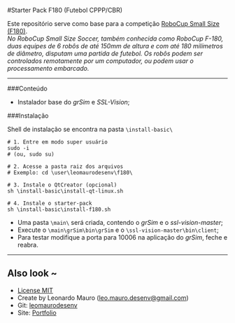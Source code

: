 #Starter Pack F180 (Futebol CPPP/CBR)   

Este repositório serve como base para a competição [RoboCup Small Size (F180)](http://www.cbrobotica.org/?page_id=104&lang=pt).   
_No RoboCup Small Size Soccer, também conhecida como RoboCup F-180, duas equipes de 6 robôs de até 150mm de altura e com até 180 milímetros de diâmetro, disputam uma partida de futebol. Os robôs podem ser controlados remotamente por um computador, ou podem usar o processamento embarcado._
   
___
   

###Conteúdo   
   
* Instalador base do _grSim_ e _SSL-Vision_;   
   
###Instalação

Shell de instalação se encontra na pasta `\install-basic\`   
```
# 1. Entre em modo super usuário 
sudo -i
# (ou, sudo su)

# 2. Acesse a pasta raiz dos arquivos
# Exemplo: cd \user\leomaurodesenv\f180\

# 3. Instale o QtCreator (opcional)
sh \install-basic\install-qt-linux.sh

# 4. Instale o starter-pack
sh \install-basic\install-f180.sh

```
* Uma pasta `\main\` será criada, contendo o _grSim_ e o _ssl-vision-master_;
* Execute o `\main\grSim\bin\grSim` e o `\ssl-vision-master\bin\client`;
* Para testar modifique a porta para 10006 na aplicação do _grSim_, feche e reabra.
   
___
   
## Also look ~  	
* [License MIT](https://opensource.org/licenses/MIT)
* Create by Leonardo Mauro (leo.mauro.desenv@gmail.com)
* Git: [leomaurodesenv](https://github.com/leomaurodesenv/)
* Site: [Portfolio](http://leonardomauro.com/portfolio/)
